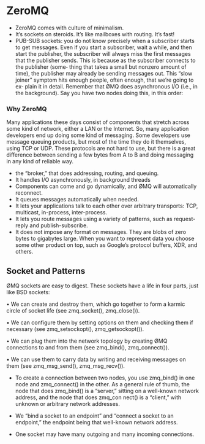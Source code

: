 # ZeroMQ

- ZeroMQ comes with culture of minimalism.
- It’s sockets on steroids. It’s like mailboxes with routing. It’s fast!
- PUB-SUB sockets: you do not know precisely when a subscriber starts to get messages. Even if you start a subscriber, wait a while, and then start the publisher, the subscriber will always miss the first messages that the publisher sends. This is because as the subscriber connects to the publisher (some‐ thing that takes a small but nonzero amount of time), the publisher may already be sending messages out.
This “slow joiner” symptom hits enough people, often enough, that we’re going to ex‐ plain it in detail. Remember that ØMQ does asynchronous I/O (i.e., in the background). Say you have two nodes doing this, in this order:

### Why ZeroMQ
Many applications these days consist of components that stretch across some kind of network, either a LAN or the Internet. So, many application developers end up doing some kind of messaging. Some developers use message queuing products, but most of the time they do it themselves, using TCP or UDP. These protocols are not hard to use, but there is a great difference between sending a few bytes from A to B and doing messaging in any kind of reliable way.
- the “broker,” that does addressing, routing, and queuing.
- It handles I/O asynchronously, in background threads
- Components can come and go dynamically, and ØMQ will automatically reconnect.
- It queues messages automatically when needed.
- It lets your applications talk to each other over arbitrary transports: TCP, multicast, in-process, inter-process.
- It lets you route messages using a variety of patterns, such as request-reply and publish-subscribe.
- It does not impose any format on messages. They are blobs of zero bytes to gigabytes large. When you want to represent data you choose some other product on top, such as Google’s protocol buffers, XDR, and others.


## Socket and Patterns
ØMQ sockets are easy to digest. These sockets have a life in four parts, just like BSD sockets:

• We can create and destroy them, which go together to form a karmic circle of socket life (see zmq_socket(), zmq_close()).

• We can configure them by setting options on them and checking them if necessary (see zmq_setsockopt(), zmq_getsockopt()).

• We can plug them into the network topology by creating ØMQ connections to and from them (see zmq_bind(), zmq_connect()).

• We can use them to carry data by writing and receiving messages on them (see zmq_msg_send(), zmq_msg_recv()).

- To create a connection between two nodes, you use zmq_bind() in one node and zmq_connect() in the other. As a general rule of thumb, the node that does zmq_bind() is a “server,” sitting on a well-known network address, and the node that does zmq_con nect() is a “client,” with unknown or arbitrary network addresses.

- We “bind a socket to an endpoint” and “connect a socket to an endpoint,” the endpoint being that well-known network address.

- One socket may have many outgoing and many incoming connections.